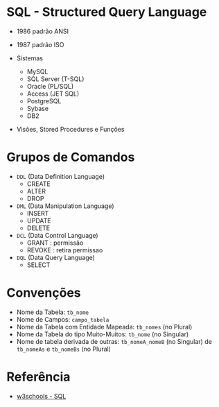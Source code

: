 # SQL - Structured Query Language

- 1986 padrão ANSI
- 1987 padrão ISO

- Sistemas
  - MySQL
  - SQL Server (T-SQL)
  - Oracle (PL/SQL)
  - Access (JET SQL)
  - PostgreSQL
  - Sybase
  - DB2

- Visões, Stored Procedures e Funções

# Grupos de Comandos

- `DDL` (Data Definition Language)
  - CREATE
  - ALTER
  - DROP
- `DML` (Data Manipulation Language)
  - INSERT
  - UPDATE
  - DELETE
- `DCL` (Data Control Language)
  - GRANT : permissão
  - REVOKE : retira permissao
- `DQL` (Data Query Language)
  - SELECT

# Convenções
- Nome da Tabela: `tb_nome`
- Nome de Campos: `campo_tabela` 
- Nome da Tabela com Entidade Mapeada: `tb_nomes` (no Plural)
- Nome da Tabela do tipo Muito-Muitos: `tb_nome` (no Singular)
- Nome de tabela derivada de outras: `tb_nomeA_nomeB` (no Singular) de `tb_nomeAs` e `tb_nomeBs` (no Plural)


# Referência
- [w3schools - SQL](https://www.w3schools.com/sql/sql_view.asp)

